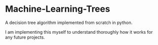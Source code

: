 # Machine-Learning-Trees

A decision tree algorithm implemented from scratch in python.

I am implementing this myself to understand thoroughly how it works for any future projects.